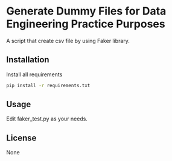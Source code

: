# Generate Dummy Files for Data Engineering Practice Purposes

A script that create csv file by using Faker library.

## Installation

Install all requirements

```bash
pip install -r requirements.txt
```

## Usage

Edit faker_test.py as your needs.


## License
None